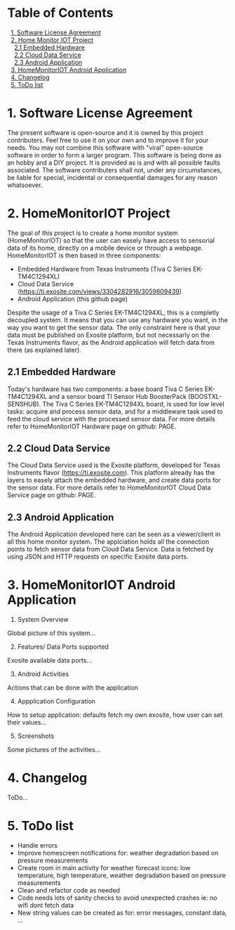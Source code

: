 # Table of Contents
&nbsp;&nbsp;[1. Software License Agreement](#1-software-license-agreement)
<a name="1. Software License Agreement"/>  
&nbsp;&nbsp;[2. Home Monitor IOT Project](#2-homemonitoriot-project)
<a name="2. HomeMonitorIOT Project"/>  
&nbsp;&nbsp;&nbsp;&nbsp;[2.1 Embedded Hardware](#21-embedded-hardware)
<a name="2.1 Embedded Hardware"/>  
&nbsp;&nbsp;&nbsp;&nbsp;[2.2 Cloud Data Service](#22-cloud-data-service)
<a name="2.2 Cloud Data Service"/>  
&nbsp;&nbsp;&nbsp;&nbsp;[2.3 Android Application](#23-android-application)
<a name="2.3 Android Application"/>  
&nbsp;&nbsp;[3. HomeMonitorIOT Android Application](#3-homemonitoriot-android-application)
<a name="3. HomeMonitorIOT Android Application"/>  
&nbsp;&nbsp;[4. Changelog](#4-changelog)
<a name="4. Changelog"/>  
&nbsp;&nbsp;[5. ToDo list](#5-todo-list)
<a name="5. ToDo list"/>

# 1. Software License Agreement
The present software is open-source and it is owned by this project contributers. Feel free to use it on your own and to improve it for your needs.
You may not combine this software with "viral" open-source software in order to form a larger program.
This software is being done as an hobby and a DIY project. It is provided as is and with all possible faults associated. 
The software contributers shall not, under any circumstances, be liable for special, incidental or consequential damages for any reason whatsoever.

# 2. HomeMonitorIOT Project
The goal of this project is to create a home monitor system (HomeMonitorIOT) so that the user can easely have access to sensorial data of its home, directly on a mobile device or through a webpage.
HomeMonitorIOT is then based in three components:
- Embedded Hardware from Texas Instruments (Tiva C Series EK-TM4C1294XL)
- Cloud Data Service (https://ti.exosite.com/views/3304282916/3059609439)
- Android Application (this github page)

Despite the usage of a Tiva C Series EK-TM4C1294XL, this is a completly decoupled system. It means that you can use any hardware you want, in the way you want to get the sensor data. The only constraint here is that your data must be published on Exosite platform, but not necessarly on the Texas Instruments flavor, as the Android application will fetch data from there (as explained later).

## 2.1 Embedded Hardware
Today's hardware has two components: a base board Tiva C Series EK-TM4C1294XL and a sensor board TI Sensor Hub BoosterPack (BOOSTXL-SENSHUB). The Tiva C Series EK-TM4C1294XL board, is used for low level tasks: acquire and process sensor data, and for a middleware task used to feed the cloud service with the processed sensor data.
For more details refer to HomeMonitorIOT Hardware page on github: PAGE.

## 2.2 Cloud Data Service
The Cloud Data Service used is the Exosite platform, developed for Texas Instruments flavor (https://ti.exosite.com). This platform already has the layers to easely attach the embedded hardware, and create data ports for the sensor data.
For more details refer to HomeMonitorIOT Cloud Data Service page on github: PAGE.

## 2.3 Android Application
The Android Application developed here can be seen as a viewer/client in all this home monitor system. The applciation holds all the connection points to fetch sensor data from Cloud Data Service. Data is fetched by using JSON and HTTP requests on specific Exosite data ports.

# 3. HomeMonitorIOT Android Application
1. System Overview

Global picture of this system...

2. Features/ Data Ports supported

Exosite available data ports...

3. Android Activities

Actions that can be done with the application

4. Appplication Configuration

How to setup application: defaults fetch my own exosite, how user can set their values...

5. Screenshots

Some pictures of the activities...

# 4. Changelog
ToDo...

# 5. ToDo list
- Handle errors
- Improve homescreen notifications for: weather degradation based on pressure measurements
- Create room in main activity for weather forecast icons:  low temperature, high temperature, weather degradation based on pressure measurements
- Clean and refactor code as needed
- Code needs lots of sanity checks to avoid unexpected crashes ie: no wifi dont fetch data
- New string values can be created as for: error messages, constant data, ...

